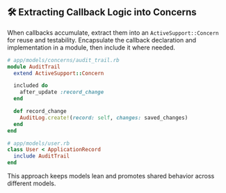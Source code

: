 ## 🛠 Extracting Callback Logic into Concerns
When callbacks accumulate, extract them into an `ActiveSupport::Concern` for reuse and testability. Encapsulate the callback declaration and implementation in a module, then include it where needed.

```ruby
# app/models/concerns/audit_trail.rb
module AuditTrail
  extend ActiveSupport::Concern

  included do
    after_update :record_change
  end

  def record_change
    AuditLog.create!(record: self, changes: saved_changes)
  end
end

# app/models/user.rb
class User < ApplicationRecord
  include AuditTrail
end
```

This approach keeps models lean and promotes shared behavior across different models.